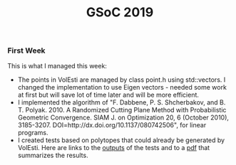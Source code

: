 <h1 align="center">   
    GSoC 2019 
</h1>
<br>


<h3>First Week</h3>
This is what I managed this week:

<ul>
    <li>The points in VolEsti are managed by class point.h using std::vectors. I changed the implementation to use Eigen vectors - needed some work at first but will save lot of time later and will be more efficient.</li>
    <li> I implemented the algorithm of "F. Dabbene, P. S. Shcherbakov, and B. T. Polyak. 2010. A Randomized Cutting Plane Method with Probabilistic Geometric Convergence. SIAM J. on Optimization 20, 6 (October 2010), 3185-3207. DOI=http://dx.doi.org/10.1137/080742506", for linear programs.</li>
    <li>I created tests based on polytopes that could already be generated by VolEsti. Here are links to the <a href="https://www.dropbox.com/sh/4vsl2ix4htkowa4/AABtVR4cX6pRGVeModlsSKHTa?dl=0"  target="_blank">outputs</a> of the tests and to a <a href="https://www.dropbox.com/s/wurmcmt29ae4wss/week1.pdf?dl=0" target="_blank">pdf</a> that summarizes the results.</li>
</ul>
